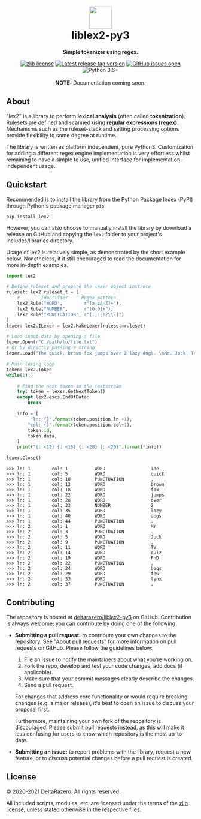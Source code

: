
<!-- HEADER -->
<div align="center">
    <!--
        Title
    --->
    <h1>
        <img src="https://github.com/DeltaRazero/liblex2-py3/blob/master/.rsrc/lex2_logo.svg"
        height="60"><br>
        liblex2-py3
    </h1>
    <!--
        One-line summary
    --->
    <p><b>
        Simple tokenizer using regex.
    </p></b>
</div>


<!-- BADGES -->
<div align="center">
    <!--
        License
    --->
    <a href="https://choosealicense.com/licenses/zlib/">
        <img src="https://img.shields.io/badge/license-zlib-informational.svg?labelColor=363d45"
        alt="zlib license"/></a>
    <!--
        Library tag version
    --->
    <a href="https://github.com/deltarazero/liblex2-py3/tags">
        <img src="https://img.shields.io/github/v/tag/deltarazero/liblex2-py3?labelColor=363d45&logo=github&logoColor=white"
        alt="Latest release tag version"/></a>
    <!--
        Issues open
    --->
    <a href="https://github.com/deltarazero/liblex2-py3/issues">
        <img src="https://img.shields.io/github/issues/deltarazero/liblex2-py3?labelColor=363d45&logo=github&logoColor=white"
        alt="GitHub issues open"/></a>
    <!--
        Python3 version
    --->
    <img src="https://img.shields.io/badge/python-3.6+-informational.svg?labelColor=363d45&logo=python&logoColor=white"
    alt="Python 3.6+"/>
</div>

<!-- BUTTON LINKS -->
<div align="center">
    <!--
        Documentation
    --->
    <!--
    <a href="https://deltarazero.github.io/liblex2-py3">
        <img src="https://img.shields.io/badge/-Documentation_»-informational"
        height="24"
        alt="[Documentation]"/></a>
    --->
    <!--
        Changelog
    --->
    <!--
    <a href="https://github.com/DeltaRazero/liblex2-py3/blob/master/CHANGELOG.md">
        <img src="https://img.shields.io/badge/-Changelog_»-informational"
        height="24"
        alt="[Changelog]"/></a>
    --->
</div>

<div align="center">
    <br/>
    <b>NOTE:</b> Documentation coming soon.
</div>



## About

"lex2" is a library to perform **lexical analysis** (often called **tokenization**). Rulesets are defined and scanned using **regular expressions (regex)**. Mechanisms such as the ruleset-stack and setting processing options provide flexibility to some degree at runtime.

The library is written as platform independent, pure Python3. Customization for adding a different regex engine implementation is very effortless whilst remaining to have a simple to use, unified interface for implementation-independent usage.



## Quickstart

Recommended is to install the library from the Python Package Index (PyPI) through Python's package manager ``pip``:
```console
pip install lex2
```
However, you can also choose to manually install the library by download a release on GitHub and copying the ``lex2`` folder to your project's includes/libraries directory.

Usage of lex2 is relatively simple, as demonstrated by the short example below. Nonetheless, it it still encouraged to read the documentation for more in-depth examples.

```python
import lex2

# Define ruleset and prepare the lexer object instance
ruleset: lex2.ruleset_t = [
    #        Identifier     Regex pattern
    lex2.Rule("WORD",        r"[a-zA-Z]+"),
    lex2.Rule("NUMBER",      r"[0-9]+"),
    lex2.Rule("PUNCTUATION", r"[.,:;!?\\-]")
]
lexer: lex2.ILexer = lex2.MakeLexer(ruleset=ruleset)

# Load input data by opening a file
lexer.Open(r"C:/path/to/file.txt")
# Or by directly passing a string
lexer.Load("The quick, brown fox jumps over 2 lazy dogs. \nMr. Jock, TV quiz PhD, bags few lynx.")

# Main lexing loop
token: lex2.Token
while(1):

    # Find the next token in the textstream
    try: token = lexer.GetNextToken()
    except lex2.excs.EndOfData:
        break

    info = [
         "ln: {}".format(token.position.ln +1),
        "col: {}".format(token.position.col+1),
        token.id,
        token.data,
    ]
    print("{: <12} {: <15} {: <20} {: <20}".format(*info))

lexer.Close()
```

```console
>>> ln: 1        col: 1          WORD                 The
>>> ln: 1        col: 5          WORD                 quick
>>> ln: 1        col: 10         PUNCTUATION          ,
>>> ln: 1        col: 12         WORD                 brown
>>> ln: 1        col: 18         WORD                 fox
>>> ln: 1        col: 22         WORD                 jumps
>>> ln: 1        col: 28         WORD                 over
>>> ln: 1        col: 33         NUMBER               2
>>> ln: 1        col: 35         WORD                 lazy
>>> ln: 1        col: 40         WORD                 dogs
>>> ln: 1        col: 44         PUNCTUATION          .
>>> ln: 2        col: 1          WORD                 Mr
>>> ln: 2        col: 3          PUNCTUATION          .
>>> ln: 2        col: 5          WORD                 Jock
>>> ln: 2        col: 9          PUNCTUATION          ,
>>> ln: 2        col: 11         WORD                 TV
>>> ln: 2        col: 14         WORD                 quiz
>>> ln: 2        col: 19         WORD                 PhD
>>> ln: 2        col: 22         PUNCTUATION          ,
>>> ln: 2        col: 24         WORD                 bags
>>> ln: 2        col: 29         WORD                 few
>>> ln: 2        col: 33         WORD                 lynx
>>> ln: 2        col: 37         PUNCTUATION          .
```



## Contributing

The repository is hosted at [deltarazero/liblex2-py3](https://github.com/deltarazero/liblex2-py3) on GitHub. Contribution is always welcome; you can contribute by doing one of the following:

* __Submitting a pull request:__ to contribute your own changes to the repository. See ["About pull requests"](https://help.github.com/articles/about-pull-requests) for more information on pull requests on GitHub. Please follow the guidelines below:

    1. File an issue to notify the maintainers about what you're working on.
    2. Fork the repo, develop and test your code changes, add docs (if applicable).
    3. Make sure that your commit messages clearly describe the changes.
    4. Send a pull request.

    For changes that address core functionality or would require breaking changes (e.g. a major release), it's best to open an issue to discuss your proposal first.

    Furthermore, maintaining your own fork of the repository is discouraged. Please submit pull requests instead, as this will make it less confusing for users to know which repository is the most up-to-date.

* __Submitting an issue:__ to report problems with the library, request a new feature, or to discuss potential changes before a pull request is created.



## License

© 2020-2021 DeltaRazero.
All rights reserved.

All included scripts, modules, etc. are licensed under the terms of the [zlib license](https://github.com/deltarazero/liblex2-py3/LICENSE), unless stated otherwise in the respective files.
